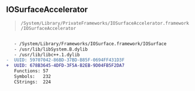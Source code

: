 ## IOSurfaceAccelerator

> `/System/Library/PrivateFrameworks/IOSurfaceAccelerator.framework/IOSurfaceAccelerator`

```diff

   - /System/Library/Frameworks/IOSurface.framework/IOSurface
   - /usr/lib/libSystem.B.dylib
   - /usr/lib/libc++.1.dylib
-  UUID: 59707042-86BD-37BD-B85F-0694FF431D3F
+  UUID: 678B3645-4DFD-3F5A-B2EB-9D04FB5F2DA7
   Functions: 57
   Symbols:   232
   CStrings:  224

```
